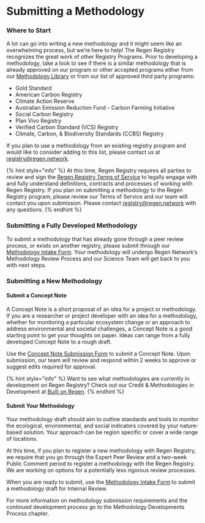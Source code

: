 # Submitting a Methodology

### Where to Start

A lot can go into writing a new methodology and it might seem like an overwhelming process, but we’re here to help! The Regen Registry recognizes the great work of other Registry Programs. Prior to developing a methodology, take a look to see if there is a similar methodology that is already approved on our program or other accepted programs either from our [Methodology Library](http://library.regen.network) or from our list of approved third party programs:

* Gold Standard
* American Carbon Registry
* Climate Action Reserve
* Australian Emission Reduction Fund - Carbon Farming Initiative
* Social Carbon Registry
* Plan Vivo Registry
* Verified Carbon Standard (VCS) Registry
* Climate, Carbon, & Biodiversity Standards (CCBS) Registry

If you plan to use a methodology from an existing registry program and would like to consider adding to this list, please contact us at registry@regen.network.

{% hint style="info" %}
At this time, Regen Registry requires all parties to review and sign the [Regen Registry Terms of Service](https://docs.google.com/document/d/1WGvPI5NjsS4WhMCL3AyRa0oHP6j2R34YByNVRo8XDkA/edit#heading=h.ew69mclrluk) to legally engage with and fully understand definitions, contracts and processes of working with Regen Registry. If you plan on submitting a methodology to the Regen Registry program, please review our Terms of Service and our team will contact you upon submission. Please contact registry@regen.network with any questions.
{% endhint %}

### Submitting a Fully Developed Methodology

To submit a methodology that has already gone through a peer review process, or exists on another registry, please submit through our [Methodology Intake Form](https://airtable.com/shrLCL7ioWuGLSc7g). Your methodology will undergo Regen Network’s Methodology Review Process and our Science Team will get back to you with next steps.

### Submitting a New Methodology

#### Submit a Concept Note

A Concept Note is a short proposal of an idea for a project or methodology. If you are a researcher or project developer with an idea for a methodology, whether for monitoring a particular ecosystem change or an approach to address environmental and societal challenges, a Concept Note is a good starting point to get your thoughts on paper. Ideas can range from a fully developed Concept Note to a rough draft.

Use the [Concept Note Submission Form](https://airtable.com/shrunsKASd5BDfI0N) to submit a Concept Note. Upon submission, our team will review and respond within 2 weeks to approve or suggest edits required for approval.

{% hint style="info" %}
Want to see what methodologies are currently in development on Regen Registry? Check out our Credit & Methodologies in Development at [Built on Regen](https://www.notion.so/regennetwork/Built-on-Regen-Network-c6266114116842e389258747454f9f07).
{% endhint %}

#### Submit Your Methodology

​​Your methodology draft should aim to outline standards and tools to monitor the ecological, environmental, and social indicators covered by your nature-based solution. Your approach can be region specific or cover a wide range of locations.

At this time, if you plan to register a new methodology with Regen Registry, we require that you go through the Expert Peer Review and a two-week Public Comment period to register a methodology with the Regen Registry. We are working on options for a potentially less rigorous review processes.

When you are ready to submit, use the [Methodology Intake Form](https://airtable.com/shrLCL7ioWuGLSc7g) to submit a methodology draft for Internal Review.

For more information on methodology submission requirements and the continued development process go to the Methodology Developments Process chapter.
